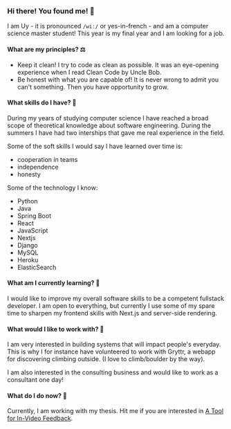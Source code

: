 ### Hi there! You found me! 👋

I am Uy - it is pronounced `/wiː/` or yes-in-french - and am a computer science master student!
This year is my final year and I am looking for a job.

#### What are my principles? ⚖️

* Keep it clean! I try to code as clean as possible. It was an eye-opening experience when I read Clean Code by Uncle Bob. 
* Be honest with what you are capable of! It is never wrong to admit you can't something. Then you have opportunity to grow.

#### What skills do I have? 💪

During my years of studying computer science I have reached a broad scope of
theoretical knowledge about software engineering.
During the summers I have had two interships that gave me real experience in the field.

Some of the soft skills I would say I have learned over time is:
* cooperation in teams
* independence
* honesty

Some of the technology I know:
* Python
* Java
* Spring Boot
* React
* JavaScript
* Nextjs
* Django
* MySQL
* Heroku
* ElasticSearch

#### What am I currently learning? 🤖

I would like to improve my overall software skills to be a competent fullstack developer.
I am open to everything, but currently I use some of my spare time
to sharpen my frontend skills with Next.js and server-side rendering.

#### What would I like to work with? 💼

I am very interested in building systems that will impact people's everyday.
This is why I for instance have volunteered to work with Gryttr, a webapp for discovering climbing outside.
(I love to climb/boulder by the way).

I am also interested in the consulting business and would like to work as a consultant one day!

#### What do I do now? 🎥

Currently, I am working with my thesis. Hit me if you are interested in [A Tool for In-Video Feedback](https://lci.idi.ntnu.no/wp-content/uploads/2020/02/MasterThesis_InVideoFeedback.pdf).
